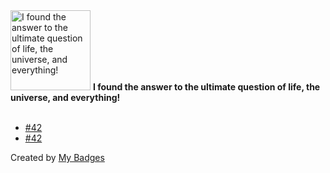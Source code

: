 <img src="https://github.com/my-badges/my-badges/blob/master/src/all-badges/the-ultimate-question/the-ultimate-question.png?raw=true" alt="I found the answer to the ultimate question of life, the universe, and everything!" title="I found the answer to the ultimate question of life, the universe, and everything!" width="128">
<strong>I found the answer to the ultimate question of life, the universe, and everything!</strong>
<br><br>

- <a href="https://github.com/team-metalogos/160-monolithic/issues/42">#42</a>
- <a href="https://github.com/team-metalogos/160-samsung/issues/42">#42</a>


Created by <a href="https://github.com/my-badges/my-badges">My Badges</a>